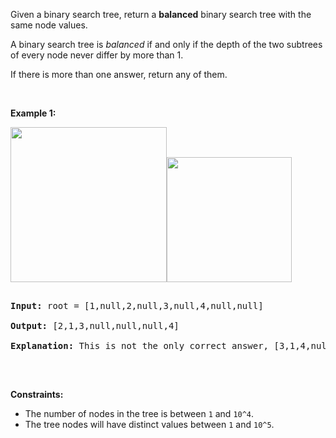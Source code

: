 Given a binary search tree, return a __balanced__ binary search tree with the same node values.

A binary search tree is _balanced_ if and only if&nbsp;the depth of the two subtrees of&nbsp;every&nbsp;node never differ by more than 1.

If there is more than one answer, return any of them.

&nbsp;

__Example 1:__

<strong><img alt="" src="https://assets.leetcode.com/uploads/2019/08/22/1515_ex1.png" style="width: 250px; height: 248px;"/><img alt="" src="https://assets.leetcode.com/uploads/2019/08/22/1515_ex1_out.png" style="width: 200px; height: 200px;"/></strong>

<pre>
<strong>Input:</strong> root = [1,null,2,null,3,null,4,null,null]
<strong>Output:</strong> [2,1,3,null,null,null,4]
<b>Explanation:</b> This is not the only correct answer, [3,1,4,null,2,null,null] is also correct.
</pre>

&nbsp;

__Constraints:__

*   The number of nodes in the tree is between&nbsp;`` 1 ``&nbsp;and&nbsp;`` 10^4 ``.
*   The tree nodes will have distinct values between&nbsp;`` 1 ``&nbsp;and&nbsp;`` 10^5 ``.